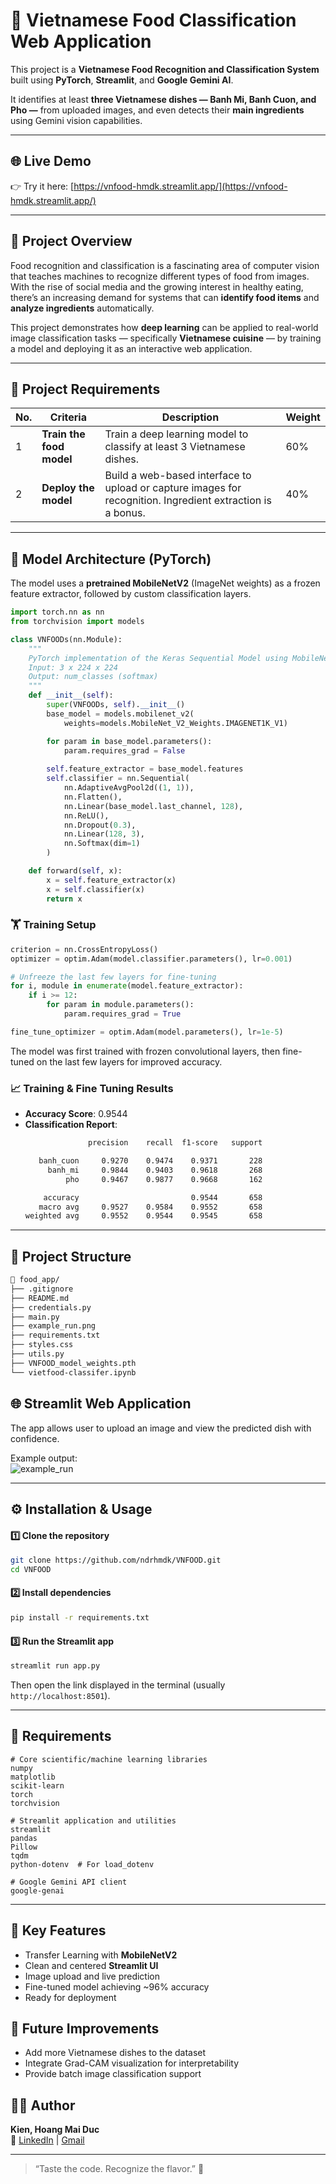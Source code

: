 # 🍜 **Vietnamese Food Classification Web Application**

This project is a **Vietnamese Food Recognition and Classification System** built using **PyTorch**, **Streamlit**, and **Google Gemini AI**.  

It identifies at least **three Vietnamese dishes — Banh Mi, Banh Cuon, and Pho —** from uploaded images, and even detects their **main ingredients** using Gemini vision capabilities.

---

## 🌐 **Live Demo**
👉 Try it here: [https://vnfood-hmdk.streamlit.app/](https://vnfood-hmdk.streamlit.app/)

---

## 🧠 **Project Overview**

Food recognition and classification is a fascinating area of computer vision that teaches machines to recognize different types of food from images.  
With the rise of social media and the growing interest in healthy eating, there’s an increasing demand for systems that can **identify food items** and **analyze ingredients** automatically.

This project demonstrates how **deep learning** can be applied to real-world image classification tasks — specifically **Vietnamese cuisine** — by training a model and deploying it as an interactive web application.

---

## 🎯 **Project Requirements**

| No. | Criteria | Description | Weight |
|-----|-----------|-------------|--------|
| 1 | **Train the food model** | Train a deep learning model to classify at least 3 Vietnamese dishes. | 60% |
| 2 | **Deploy the model** | Build a web-based interface to upload or capture images for recognition. Ingredient extraction is a bonus. | 40% |

---

## 🧠 **Model Architecture (PyTorch)**
The model uses a **pretrained MobileNetV2** (ImageNet weights) as a frozen feature extractor, followed by custom classification layers.

```python
import torch.nn as nn
from torchvision import models

class VNFOODs(nn.Module):
    """
    PyTorch implementation of the Keras Sequential Model using MobileNetV2 as base.
    Input: 3 x 224 x 224
    Output: num_classes (softmax)
    """
    def __init__(self):
        super(VNFOODs, self).__init__()
        base_model = models.mobilenet_v2(
            weights=models.MobileNet_V2_Weights.IMAGENET1K_V1)

        for param in base_model.parameters():
            param.requires_grad = False
            
        self.feature_extractor = base_model.features
        self.classifier = nn.Sequential(
            nn.AdaptiveAvgPool2d((1, 1)),
            nn.Flatten(),
            nn.Linear(base_model.last_channel, 128),
            nn.ReLU(),
            nn.Dropout(0.3),
            nn.Linear(128, 3),
            nn.Softmax(dim=1)
        )

    def forward(self, x):
        x = self.feature_extractor(x)
        x = self.classifier(x)
        return x
```

### 🏋️ **Training Setup**
```python
criterion = nn.CrossEntropyLoss()
optimizer = optim.Adam(model.classifier.parameters(), lr=0.001)

# Unfreeze the last few layers for fine-tuning
for i, module in enumerate(model.feature_extractor):
    if i >= 12:
        for param in module.parameters():
            param.requires_grad = True

fine_tune_optimizer = optim.Adam(model.parameters(), lr=1e-5)
```

The model was first trained with frozen convolutional layers, then fine-tuned on the last few layers for improved accuracy.

### 📈 **Training & Fine Tuning Results**
* **Accuracy Score**: 0.9544
* **Classification Report**:
    ```bash
                  precision    recall  f1-score   support

       banh_cuon     0.9270    0.9474    0.9371       228
         banh_mi     0.9844    0.9403    0.9618       268
             pho     0.9467    0.9877    0.9668       162

        accuracy                         0.9544       658  
       macro avg     0.9527    0.9584    0.9552       658
    weighted avg     0.9552    0.9544    0.9545       658
    ```

---

## 🧩 **Project Structure**
```bash
📁 food_app/
├── .gitignore
├── README.md
├── credentials.py
├── main.py
├── example_run.png
├── requirements.txt
├── styles.css
├── utils.py
├── VNFOOD_model_weights.pth
└── vietfood-classifer.ipynb
```

## 🌐 **Streamlit Web Application**
The app allows user to upload an image and view the predicted dish with confidence.

Example output:<br>
![example_run](example_run.png)

---

## ⚙️ **Installation & Usage**
#### 1️⃣ **Clone the repository**
```bash
git clone https://github.com/ndrhmdk/VNFOOD.git
cd VNFOOD
```

#### 2️⃣ **Install dependencies**
```bash
pip install -r requirements.txt
```

#### 3️⃣ **Run the Streamlit app**
```bash
streamlit run app.py
```

Then open the link displayed in the terminal (usually `http://localhost:8501`).

---

## 🧾 **Requirements**
```nginx
# Core scientific/machine learning libraries
numpy
matplotlib
scikit-learn
torch
torchvision

# Streamlit application and utilities
streamlit
pandas
Pillow
tqdm
python-dotenv  # For load_dotenv

# Google Gemini API client
google-genai
```

---

## 🎯 **Key Features**
* Transfer Learning with **MobileNetV2**
* Clean and centered **Streamlit UI**
* Image upload and live prediction
* Fine-tuned model achieving ~96% accuracy
* Ready for deployment

## 🏁 **Future Improvements**
* Add more Vietnamese dishes to the dataset
* Integrate Grad-CAM visualization for interpretability
* Provide batch image classification support

## 👨‍💻 **Author**

**Kien, Hoang Mai Duc**<br>
📧 [LinkedIn](https://www.linkedin.com/in/hmdkien/) | [Gmail](andrhmdk@gmail.com)

---
> “Taste the code. Recognize the flavor.” 🍜